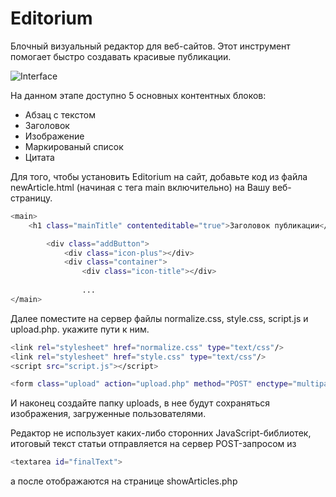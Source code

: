 # Editorium

Блочный визуальный редактор для веб-сайтов. Этот инструмент помогает быстро создавать красивые публикации. 

![Interface](https://pp.vk.me/c631816/v631816841/5ff6/5ctT7Lyc3Js.jpg "Interface")

На данном этапе доступно 5 основных контентных блоков: 

  - Абзац с текстом 
  - Заголовок
  - Изображение
  - Маркированый список
  - Цитата

Для того, чтобы установить Editorium на сайт, добавьте код из файла newArticle.html (начиная с тега main включительно) на Вашу веб-страницу. 

```sh
<main>
    <h1 class="mainTitle" contenteditable="true">Заголовок публикации</h1>

		<div class="addButton">
			<div class="icon-plus"></div>
			<div class="container">
				<div class="icon-title"></div>
				
				...
</main>
```

Далее поместите на сервер файлы normalize.css,  style.css, script.js и upload.php. укажите пути к ним. 

```sh
<link rel="stylesheet" href="normalize.css" type="text/css"/>
<link rel="stylesheet" href="style.css" type="text/css"/>
<script src="script.js"></script>
```

```sh
<form class="upload" action="upload.php" method="POST" enctype="multipart/form-data">
```

И наконец создайте папку uploads, в нее будут сохраняться изображения, загруженные пользователями.

Редактор не использует каких-либо сторонних JavaScript-библиотек, итоговый текст статьи отправляется на сервер POST-запросом из 

```sh
<textarea id="finalText">
```

а после отображаются на странице showArticles.php

